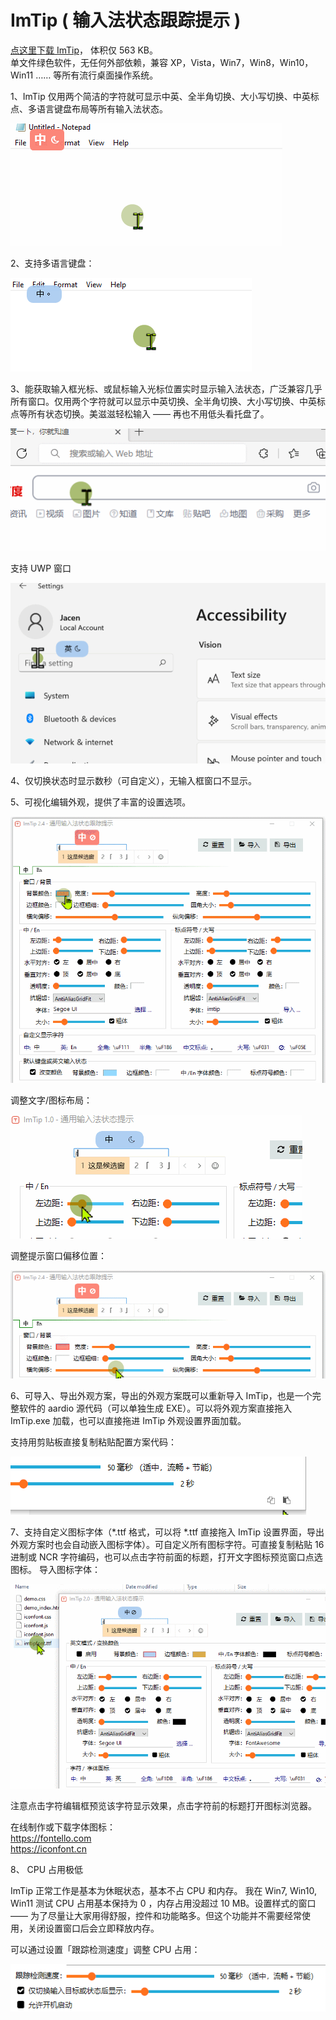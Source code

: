 # ImTip ( 输入法状态跟踪提示 )
 
<a href="https://imtip.aardio.com/update/ImTip.7z">点这里下载 ImTip</a>，  体积仅 563 KB。   
单文件绿色软件，无任何外部依赖，兼容 XP，Vista，Win7，Win8，Win10，Win11 …… 等所有流行桌面操作系统。  


1、ImTip 仅用两个简洁的字符就可显示中英、全半角切换、大小写切换、中英标点、多语言键盘布局等所有输入法状态。

![通用输入法状态跟踪提示工具](./screenshots/imtip.gif)

2、支持多语言键盘：

![多语言键盘](./screenshots/layout.gif)

3、能获取输入框光标、或鼠标输入光标位置实时显示输入法状态，广泛兼容几乎所有窗口。仅用两个字符就可以显示中英切换、全半角切换、大小写切换、中英标点等所有状态切换。美滋滋轻松输入 —— 再也不用低头看托盘了。

![获取输入框光标位置](./screenshots/web.gif)

支持 UWP 窗口

![UWP](./screenshots/uwp.gif)

4、仅切换状态时显示数秒（可自定义），无输入框窗口不显示。

5、可视化编辑外观，提供了丰富的设置选项。

![调色](./screenshots/color.gif)

调整文字/图标布局：  

![调整文字/图标布局](./screenshots/padding.gif)

调整提示窗口偏移位置： 

![设置偏移位置](./screenshots/offset.gif)


6、可导入、导出外观方案，导出的外观方案既可以重新导入 ImTip，也是一个完整软件的 aardio 源代码（可以单独生成 EXE）。可以将外观方案直接拖入 ImTip.exe 加载，也可以直接拖进 ImTip 外观设置界面加载。

支持用剪贴板直接复制粘贴配置方案代码：

![复制配置方案](./screenshots/copy.gif)

7、支持自定义图标字体（*.ttf 格式，可以将 *.ttf 直接拖入 ImTip 设置界面，导出外观方案时也会自动嵌入图标字体）。可自定义所有图标字符。可直接复制粘贴 16进制或 NCR 字符编码，也可以点击字符前面的标题，打开文字图标预览窗口点选图标。
​
导入图标字体：

![自定义图标字体](./screenshots/iconfont.gif)

注意点击字符编辑框预览该字符显示效果，点击字符前的标题打开图标浏览器。

在线制作或下载字体图标：  
https://fontello.com   
https://iconfont.cn  

8、 CPU 占用极低

ImTip 正常工作是基本为休眠状态，基本不占 CPU 和内存。
我在 Win7, Win10, Win11 测试 CPU 占用基本保持为 0 ，内存占用没超过 10 MB。设置样式的窗口 —— 为了尽量让大家用得舒服，控件和功能略多。但这个功能并不需要经常使用，关闭设置窗口后会立即释放内存。

可以通过设置「跟踪检测速度」调整 CPU 占用：

![跟踪检测速度](./screenshots/cpu.png)

